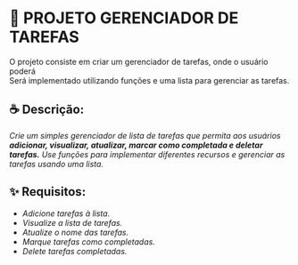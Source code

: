 # 📝 PROJETO GERENCIADOR DE TAREFAS
O projeto consiste em criar um gerenciador de tarefas, onde o usuário poderá  
Será implementado utilizando funções e uma lista para gerenciar as tarefas.

## ☕ Descrição:
*Crie um simples gerenciador de lista de tarefas que permita aos usuários **adicionar, visualizar, atualizar, marcar como completada e deletar tarefas.** Use funções para implementar diferentes recursos e gerenciar as tarefas usando uma lista.*

## ✨ Requisitos:
- *Adicione tarefas à lista.*
- *Visualize a lista de tarefas.*
- *Atualize o nome das tarefas.*
- *Marque tarefas como completadas.*
- *Delete tarefas completadas.*
